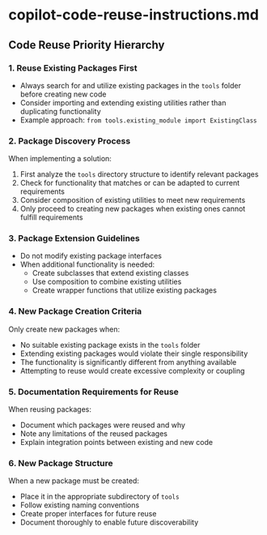 # copilot-code-reuse-instructions.md

## Code Reuse Priority Hierarchy

### 1. Reuse Existing Packages First

- Always search for and utilize existing packages in the `tools` folder before creating new code
- Consider importing and extending existing utilities rather than duplicating functionality
- Example approach: `from tools.existing_module import ExistingClass`

### 2. Package Discovery Process

When implementing a solution:

1. First analyze the `tools` directory structure to identify relevant packages
2. Check for functionality that matches or can be adapted to current requirements
3. Consider composition of existing utilities to meet new requirements
4. Only proceed to creating new packages when existing ones cannot fulfill requirements

### 3. Package Extension Guidelines

- Do not modify existing package interfaces
- When additional functionality is needed:
  - Create subclasses that extend existing classes
  - Use composition to combine existing utilities
  - Create wrapper functions that utilize existing packages

### 4. New Package Creation Criteria

Only create new packages when:

- No suitable existing package exists in the `tools` folder
- Extending existing packages would violate their single responsibility
- The functionality is significantly different from anything available
- Attempting to reuse would create excessive complexity or coupling

### 5. Documentation Requirements for Reuse

When reusing packages:

- Document which packages were reused and why
- Note any limitations of the reused packages
- Explain integration points between existing and new code

### 6. New Package Structure

When a new package must be created:

- Place it in the appropriate subdirectory of `tools`
- Follow existing naming conventions
- Create proper interfaces for future reuse
- Document thoroughly to enable future discoverability